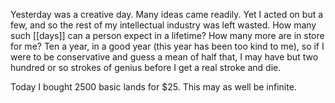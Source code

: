 Yesterday was a creative day. Many ideas came readily. Yet I acted on but a few, and so the rest of my intellectual industry was left wasted. How many such [[days]] can a person expect in a lifetime? How many more are in store for me? Ten a year, in a good year (this year has been too kind to me), so if I were to be conservative and guess a mean of half that, I may have but two hundred or so strokes of genius before I get a real stroke and die.

Today I bought 2500 basic lands for $25. This may as well be infinite. 